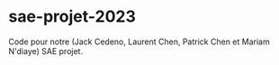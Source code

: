 # sae-projet-2023
Code pour notre (Jack Cedeno, Laurent Chen, Patrick Chen et Mariam N'diaye) SAE projet. 
